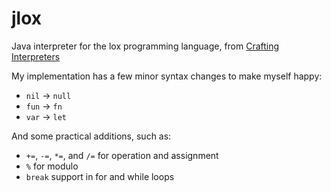 # jlox

Java interpreter for the lox programming language, from [Crafting Interpreters](https://craftinginterpreters.com)

My implementation has a few minor syntax changes to make myself happy:
- `nil` -> `null`
- `fun` -> `fn`
- `var` -> `let`

And some practical additions, such as:
- `+=`, `-=`, `*=`, and `/=` for operation and assignment
- `%` for modulo
- `break` support in for and while loops